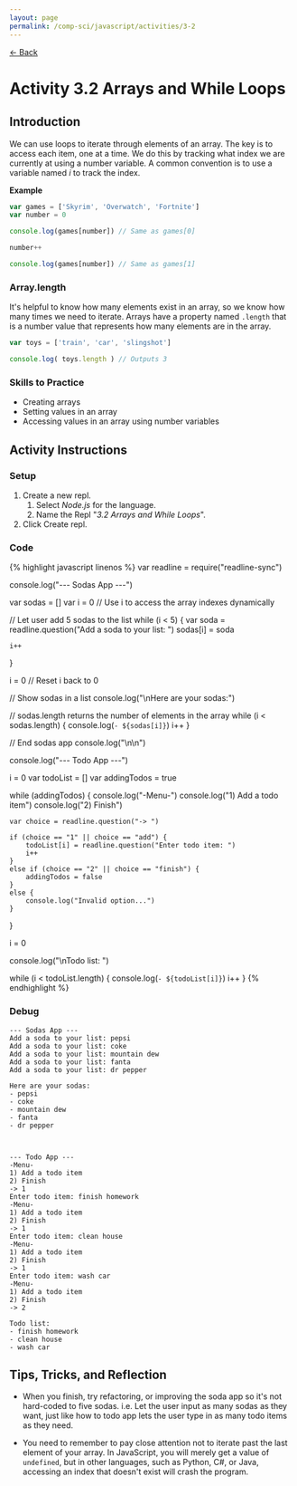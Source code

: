 ```yaml
---
layout: page
permalink: /comp-sci/javascript/activities/3-2
---
```


[← Back](../)

# Activity 3.2 Arrays and While Loops

## Introduction

We can use loops to iterate through elements of an array. The key is to access each item, one at a time. We do this by tracking what index we are currently at using a number variable. A common convention is to use a variable named *i* to track the index.

**Example**
```js
var games = ['Skyrim', 'Overwatch', 'Fortnite']
var number = 0

console.log(games[number]) // Same as games[0]

number++

console.log(games[number]) // Same as games[1]
```

### Array.length

It's helpful to know how many elements exist in an array, so we know how many times we need to iterate. Arrays have a property named `.length` that is a number value that represents how many elements are in the array.

```js
var toys = ['train', 'car', 'slingshot']

console.log( toys.length ) // Outputs 3
```

### Skills to Practice

- Creating arrays
- Setting values in an array
- Accessing values in an array using number variables

## Activity Instructions

### Setup
1. Create a new repl.
    1. Select *Node.js* for the language.
    2. Name the Repl "*3.2 Arrays and While Loops*".
2. Click Create repl.

### Code

{% highlight javascript linenos %}
var readline = require("readline-sync")


console.log("--- Sodas App ---")

var sodas = []
var i = 0 // Use i to access the array indexes dynamically


// Let user add 5 sodas to the list
while (i < 5) {
    var soda = readline.question("Add a soda to your list: ")
    sodas[i] = soda

    i++
}

i = 0 // Reset i back to 0

// Show sodas in a list
console.log("\nHere are your sodas:")


// sodas.length returns the number of elements in the array
while (i < sodas.length) {
    console.log(`- ${sodas[i]}`)
    i++
}


// End sodas app
console.log("\n\n")


console.log("--- Todo App ---")

i = 0
var todoList = []
var addingTodos = true

while (addingTodos) {
    console.log("-Menu-")
    console.log("1) Add a todo item")
    console.log("2) Finish")

    var choice = readline.question("-> ")

    if (choice == "1" || choice == "add") {
        todoList[i] = readline.question("Enter todo item: ")
        i++
    }
    else if (choice == "2" || choice == "finish") {
        addingTodos = false
    }
    else {
        console.log("Invalid option...")
    }
}

i = 0

console.log("\nTodo list: ")

while (i < todoList.length) {
    console.log(`- ${todoList[i]}`)
    i++
}
{% endhighlight %}

### Debug

```
--- Sodas App ---
Add a soda to your list: pepsi
Add a soda to your list: coke
Add a soda to your list: mountain dew
Add a soda to your list: fanta
Add a soda to your list: dr pepper

Here are your sodas:
- pepsi
- coke
- mountain dew
- fanta
- dr pepper



--- Todo App ---
-Menu-
1) Add a todo item
2) Finish
-> 1
Enter todo item: finish homework
-Menu-
1) Add a todo item
2) Finish
-> 1
Enter todo item: clean house
-Menu-
1) Add a todo item
2) Finish
-> 1
Enter todo item: wash car
-Menu-
1) Add a todo item
2) Finish
-> 2

Todo list: 
- finish homework
- clean house
- wash car
```

## Tips, Tricks, and Reflection

- When you finish, try refactoring, or improving the soda app so it's not hard-coded to five sodas. i.e. Let the user input as many sodas as they want, just like how to todo app lets the user type in as many todo items as they need.

- You need to remember to pay close attention not to iterate past the last element of your array. In JavaScript, you will merely get a value of `undefined`, but in other languages, such as Python, C#, or Java, accessing an index that doesn't exist will crash the program.